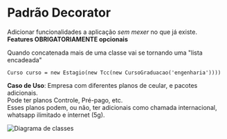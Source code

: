 # Padrão Decorator

Adicionar funcionalidades a aplicação *sem mexer* no que já existe.  
**Features OBRIGATORIAMENTE opcionais**

Quando concatenada mais de uma classe vai se tornando uma "lista encadeada"

```Curso curso = new Estagio(new Tcc(new CursoGraduacao('engenharia'))))```

**Caso de Uso**: Empresa com diferentes planos de ceular, e pacotes adicionais.  
Pode ter planos Controle, Pré-pago, etc.  
Esses planos podem, ou não, ter adicionais como chamada internacional, whatsapp ilimitado e internet (5g).

![Diagrama de classes](decoratorDiagram.png)